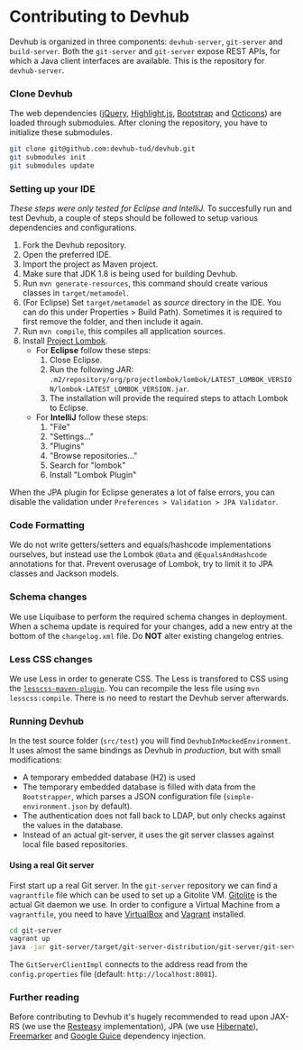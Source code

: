 # Contributing to Devhub

Devhub is organized in three components: `devhub-server`, `git-server` and `build-server`.
Both the `git-server` and `git-server` expose REST APIs, for which a Java client interfaces are available.
This is the repository for `devhub-server`.

### Clone Devhub
The web dependencies ([jQuery](http://api.jquery.com), [Highlight.js](https://highlightjs.org), [Bootstrap](http://getbootstrap.com) and [Octicons](https://octicons.github.com)) are loaded through submodules.
After cloning the repository, you have to initialize these submodules.

```sh
git clone git@github.com:devhub-tud/devhub.git
git submodules init
git submodules update
```

### Setting up your IDE
*These steps were only tested for Eclipse and IntelliJ.*
To succesfully run and test Devhub, a couple of steps should be followed to setup various dependencies and configurations.


1. Fork the Devhub repository.
1. Open the preferred IDE.
1. Import the project as Maven project.
1. Make sure that JDK 1.8 is being used for building Devhub.
1. Run `mvn generate-resources`, this command should create various classes in `target/metamodel`.
1. (For Eclipse) Set `target/metamodel` as *source* directory in the IDE. You can do this under Properties > Build Path). Sometimes it is required to first remove the folder, and then include it again.
1. Run `mvn compile`, this compiles all application sources.
1. Install [Project Lombok](https://projectlombok.org/).
	* For **Eclipse** follow these steps:
		1. Close Eclipse.
		1. Run the following JAR: `.m2/repository/org/projectlombok/lombok/LATEST_LOMBOK_VERSION/lombok-LATEST_LOMBOK_VERSION.jar`. 
		1. The installation will provide the required steps to attach Lombok to Eclipse.
	* For **IntelliJ** follow these steps:
		1. "File"
		1. "Settings..."
		1. "Plugins"
		1. "Browse repositories..."
		1. Search for "lombok"
		1. Install "Lombok Plugin"
		
When the JPA plugin for Eclipse generates a lot of false errors, you can disable the validation under `Preferences > Validation > JPA Validator`.
		
### Code Formatting
We do not write getters/setters and equals/hashcode implementations ourselves, but instead use the Lombok `@Data` and `@EqualsAndHashcode` annotations for that. Prevent overusage of Lombok, try to limit it to JPA classes and Jackson models.

### Schema changes
We use Liquibase to perform the required schema changes in deployment.
When a schema update is required for your changes, add a new entry at the bottom of the `changelog.xml` file.
Do **NOT** alter existing changelog entries.

### Less CSS changes
We use Less in order to generate CSS.
The Less is transfored to CSS using the [`lesscss-maven-plugin`](https://github.com/marceloverdijk/lesscss-maven-plugin).
You can recompile the less file using `mvn lesscss:compile`.
There is no need to restart the Devhub server afterwards.

### Running Devhub
In the test source folder (`src/test`) you will find `DevhubInMockedEnvironment`. It uses almost the same bindings as Devhub in *production*, but with small modifications:

* A temporary embedded database (H2) is used
* The temporary embedded database is filled with data from the `Bootstrapper`, which parses a JSON configuration file (`simple-environment.json` by default).
* The authentication does not fall back to LDAP, but only checks against the values in the database.
* Instead of an actual git-server, it uses the git server classes against local file based repositories.


#### Using a real Git server
First start up a real Git server. In the `git-server` repository we can find a `vagrantfile` file which can be used to set up a Gitolite VM.
[Gitolite](http://gitolite.com/gitolite/index.html) is the actual Git daemon we use.
In order to configure a Virtual Machine from a `vagrantfile`, you need to have [VirtualBox](https://www.virtualbox.org) and [Vagrant](https://www.vagrantup.com) installed.

```sh
cd git-server
vagrant up
java -jar git-server/target/git-server-distribution/git-server/git-server.jar 
```

The `GitServerClientImpl` connects to the address read from the `config.properties` file (default: `http://localhost:8081`).

### Further reading
Before contributing to Devhub it's hugely recommended to read upon JAX-RS (we use the [Resteasy](http://docs.jboss.org/resteasy/docs/3.0.9.Final/userguide/html/index.html) implementation), JPA (we use [Hibernate](http://docs.jboss.org/hibernate/orm/4.3/manual/en-US/html/)), [Freemarker](http://freemarker.org/docs/index.html) and [Google Guice](https://github.com/google/guice/wiki/Motivation) dependency injection.